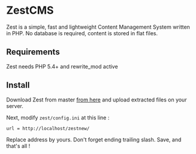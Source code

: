 # ZestCMS

Zest is a simple, fast and lightweight Content Management System written in PHP.
No database is required, content is stored in flat files.

## Requirements

Zest needs PHP 5.4+ and rewrite_mod active

## Install

Download Zest from master [from here](https://github.com/ZestCMS/ZestCMS/archive/master.zip) and upload extracted files on your server.

Next, modify `zest/config.ini` at this line :

    url = http://localhost/zestnew/

Replace address by yours. Don't forget ending trailing slash. Save, and that's all !
